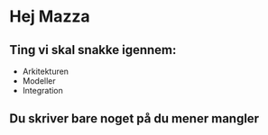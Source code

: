# Hej Mazza

## Ting vi skal snakke igennem:
- Arkitekturen
- Modeller
- Integration

## Du skriver bare noget på du mener mangler
